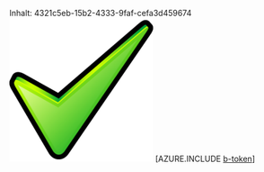 Inhalt: 4321c5eb-15b2-4333-9faf-cefa3d459674![Bild](f5181503-1d32-4331-899a-1b4769b4f353.png)
[AZURE.INCLUDE [b-token](40454b41-4f43-475f-babb-e3f46ef23220.md)]
